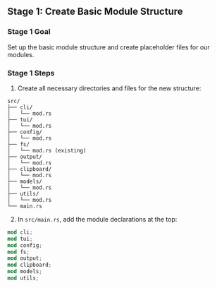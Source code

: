 ## Stage 1: Create Basic Module Structure

### Stage 1 Goal
Set up the basic module structure and create placeholder files for our modules.

### Stage 1 Steps

1. Create all necessary directories and files for the new structure:

```
src/
├── cli/
│   └── mod.rs
├── tui/
│   └── mod.rs
├── config/
│   └── mod.rs
├── fs/
│   └── mod.rs (existing)
├── output/
│   └── mod.rs
├── clipboard/
│   └── mod.rs
├── models/
│   └── mod.rs
├── utils/
│   └── mod.rs
└── main.rs
```

2. In `src/main.rs`, add the module declarations at the top:

```rust
mod cli;
mod tui;
mod config;
mod fs;
mod output;
mod clipboard;
mod models;
mod utils;
```

